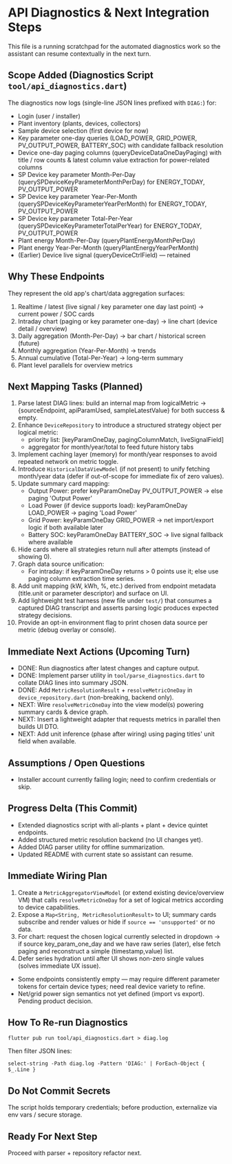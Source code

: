 # API Diagnostics & Next Integration Steps

This file is a running scratchpad for the automated diagnostics work so the assistant can resume contextually in the next turn.

## Scope Added (Diagnostics Script `tool/api_diagnostics.dart`)
The diagnostics now logs (single-line JSON lines prefixed with `DIAG:`) for:
- Login (user / installer)
- Plant inventory (plants, devices, collectors)
- Sample device selection (first device for now)
- Key parameter one-day queries (LOAD_POWER, GRID_POWER, PV_OUTPUT_POWER, BATTERY_SOC) with candidate fallback resolution
- Device one-day paging columns (queryDeviceDataOneDayPaging) with title / row counts & latest column value extraction for power-related columns
- SP Device key parameter Month-Per-Day (querySPDeviceKeyParameterMonthPerDay) for ENERGY_TODAY, PV_OUTPUT_POWER
- SP Device key parameter Year-Per-Month (querySPDeviceKeyParameterYearPerMonth) for ENERGY_TODAY, PV_OUTPUT_POWER
- SP Device key parameter Total-Per-Year (querySPDeviceKeyParameterTotalPerYear) for ENERGY_TODAY, PV_OUTPUT_POWER
- Plant energy Month-Per-Day (queryPlantEnergyMonthPerDay)
- Plant energy Year-Per-Month (queryPlantEnergyYearPerMonth)
- (Earlier) Device live signal (queryDeviceCtrlField) — retained

## Why These Endpoints
They represent the old app's chart/data aggregation surfaces:
1. Realtime / latest (live signal / key parameter one day last point) -> current power / SOC cards
2. Intraday chart (paging or key parameter one-day) -> line chart (device detail / overview)
3. Daily aggregation (Month-Per-Day) -> bar chart / historical screen (future)
4. Monthly aggregation (Year-Per-Month) -> trends
5. Annual cumulative (Total-Per-Year) -> long-term summary
6. Plant level parallels for overview metrics

## Next Mapping Tasks (Planned)
1. Parse latest DIAG lines: build an internal map from logicalMetric -> {sourceEndpoint, apiParamUsed, sampleLatestValue} for both success & empty.
2. Enhance `DeviceRepository` to introduce a structured strategy object per logical metric:
   - priority list: [keyParamOneDay, pagingColumnMatch, liveSignalField]
   - aggregator for month/year/total to feed future history tabs
3. Implement caching layer (memory) for month/year responses to avoid repeated network on metric toggle.
4. Introduce `HistoricalDataViewModel` (if not present) to unify fetching month/year data (defer if out-of-scope for immediate fix of zero values).
5. Update summary card mapping:
   - Output Power: prefer keyParamOneDay PV_OUTPUT_POWER -> else paging 'Output Power'
   - Load Power (if device supports load): keyParamOneDay LOAD_POWER -> paging 'Load Power'
   - Grid Power: keyParamOneDay GRID_POWER -> net import/export logic if both available later
   - Battery SOC: keyParamOneDay BATTERY_SOC -> live signal fallback where available
6. Hide cards where all strategies return null after attempts (instead of showing 0).
7. Graph data source unification:
   - For intraday: if keyParamOneDay returns > 0 points use it; else use paging column extraction time series.
8. Add unit mapping (kW, kWh, %, etc.) derived from endpoint metadata (title.unit or parameter descriptor) and surface on UI.
9. Add lightweight test harness (new file under `test/`) that consumes a captured DIAG transcript and asserts parsing logic produces expected strategy decisions.
10. Provide an opt-in environment flag to print chosen data source per metric (debug overlay or console).

## Immediate Next Actions (Upcoming Turn)
 - DONE: Run diagnostics after latest changes and capture output.
 - DONE: Implement parser utility in `tool/parse_diagnostics.dart` to collate DIAG lines into summary JSON.
 - DONE: Add `MetricResolutionResult` + `resolveMetricOneDay` in `device_repository.dart` (non-breaking, backend only).
 - NEXT: Wire `resolveMetricOneDay` into the view model(s) powering summary cards & device graph.
 - NEXT: Insert a lightweight adapter that requests metrics in parallel then builds UI DTO.
 - NEXT: Add unit inference (phase after wiring) using paging titles' unit field when available.

## Assumptions / Open Questions
- Installer account currently failing login; need to confirm credentials or skip.

## Progress Delta (This Commit)
 - Extended diagnostics script with all-plants + plant + device quintet endpoints.
 - Added structured metric resolution backend (no UI changes yet).
 - Added DIAG parser utility for offline summarization.
 - Updated README with current state so assistant can resume.

## Immediate Wiring Plan
1. Create a `MetricAggregatorViewModel` (or extend existing device/overview VM) that calls `resolveMetricOneDay` for a set of logical metrics according to device capabilities.
2. Expose a `Map<String, MetricResolutionResult>` to UI; summary cards subscribe and render values or hide if `source == 'unsupported'` or no data.
3. For chart: request the chosen logical currently selected in dropdown -> if source key_param_one_day and we have raw series (later), else fetch paging and reconstruct a simple (timestamp,value) list.
4. Defer series hydration until after UI shows non-zero single values (solves immediate UX issue).
- Some endpoints consistently empty — may require different parameter tokens for certain device types; need real device variety to refine.
- Net/grid power sign semantics not yet defined (import vs export). Pending product decision.

## How To Re-run Diagnostics
```
flutter pub run tool/api_diagnostics.dart > diag.log
```
Then filter JSON lines:
```
select-string -Path diag.log -Pattern 'DIAG:' | ForEach-Object { $_.Line }
```

## Do Not Commit Secrets
The script holds temporary credentials; before production, externalize via env vars / secure storage.

## Ready For Next Step
Proceed with parser + repository refactor next.
